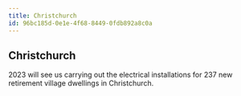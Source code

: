 ```yaml
---
title: Christchurch
id: 96bc185d-0e1e-4f68-8449-0fdb892a8c0a
---
```

## Christchurch

2023 will see us carrying out the electrical installations for 237 new retirement village dwellings in Christchurch.